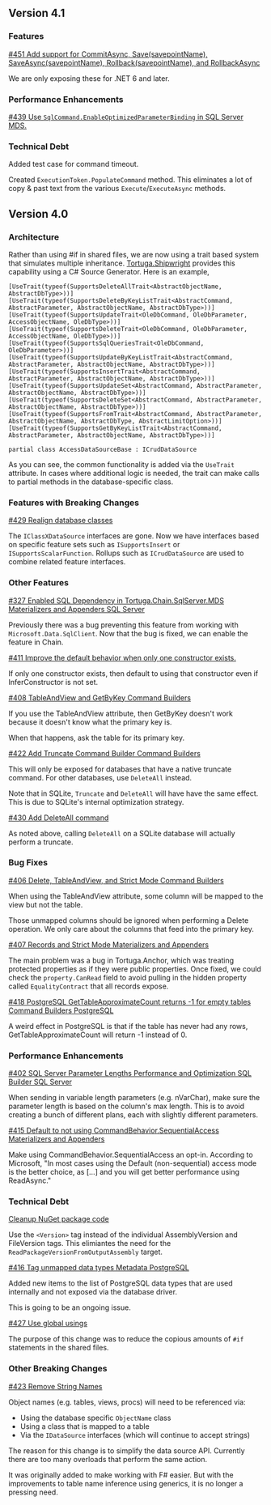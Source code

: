 ## Version 4.1


### Features

[#451 Add support for CommitAsync, Save(savepointName), SaveAsync(savepointName), Rollback(savepointName), and RollbackAsync](https://github.com/TortugaResearch/Chain/issues/451)

We are only exposing these for .NET 6 and later.

### Performance Enhancements

[#439 Use `SqlCommand.EnableOptimizedParameterBinding` in SQL Server MDS.](https://github.com/TortugaResearch/Chain/issues/439)


### Technical Debt

Added test case for command timeout.

Created `ExecutionToken.PopulateCommand` method. This eliminates a lot of copy & past text from the various `Execute`/`ExecuteAsync` methods.

## Version 4.0

### Architecture

Rather than using #if in shared files, we are now using a trait based system that simulates multiple inheritance. [Tortuga.Shipwright](https://github.com/TortugaResearch/Shipwright) provides this capability using a C# Source Generator. Here is an example,

```CSharp
[UseTrait(typeof(SupportsDeleteAllTrait<AbstractObjectName, AbstractDbType>))]
[UseTrait(typeof(SupportsDeleteByKeyListTrait<AbstractCommand, AbstractParameter, AbstractObjectName, AbstractDbType>))]
[UseTrait(typeof(SupportsUpdateTrait<OleDbCommand, OleDbParameter, AccessObjectName, OleDbType>))]
[UseTrait(typeof(SupportsDeleteTrait<OleDbCommand, OleDbParameter, AccessObjectName, OleDbType>))]
[UseTrait(typeof(SupportsSqlQueriesTrait<OleDbCommand, OleDbParameter>))]
[UseTrait(typeof(SupportsUpdateByKeyListTrait<AbstractCommand, AbstractParameter, AbstractObjectName, AbstractDbType>))]
[UseTrait(typeof(SupportsInsertTrait<AbstractCommand, AbstractParameter, AbstractObjectName, AbstractDbType>))]
[UseTrait(typeof(SupportsUpdateSet<AbstractCommand, AbstractParameter, AbstractObjectName, AbstractDbType>))]
[UseTrait(typeof(SupportsDeleteSet<AbstractCommand, AbstractParameter, AbstractObjectName, AbstractDbType>))]
[UseTrait(typeof(SupportsFromTrait<AbstractCommand, AbstractParameter, AbstractObjectName, AbstractDbType, AbstractLimitOption>))]
[UseTrait(typeof(SupportsGetByKeyListTrait<AbstractCommand, AbstractParameter, AbstractObjectName, AbstractDbType>))]

partial class AccessDataSourceBase : ICrudDataSource
```

As you can see, the common functionality is added via the `UseTrait` attribute. In cases where additional logic is needed, the trait can make calls to partial methods in the database-specific class.


### Features with Breaking Changes

[#429 Realign database classes](https://github.com/TortugaResearch/Chain/issues/429)

The `IClassXDataSource` interfaces are gone. Now we have interfaces based on specific feature sets such as `ISupportsInsert` or `ISupportsScalarFunction`. Rollups such as `ICrudDataSource` are used to combine related feature interfaces.

### Other Features 

[#327 Enabled SQL Dependency in Tortuga.Chain.SqlServer.MDS Materializers and Appenders SQL Server](https://github.com/TortugaResearch/Chain/issues/327)

Previously there was a bug preventing this feature from working with `Microsoft.Data.SqlClient`. Now that the bug is fixed, we can enable the feature in Chain.

[#411 Improve the default behavior when only one constructor exists.](https://github.com/TortugaResearch/Chain/issues/411)

If only one constructor exists, then default to using that constructor even if InferConstructor is not set.

[#408 TableAndView and GetByKey Command Builders](https://github.com/TortugaResearch/Chain/issues/408)

If you use the TableAndView attribute, then GetByKey doesn't work because it doesn't know what the primary key is.

When that happens, ask the table for its primary key. 

[#422 Add Truncate Command Builder Command Builders](https://github.com/TortugaResearch/Chain/issues/422)

This will only be exposed for databases that have a native truncate command. For other databases, use `DeleteAll` instead.

Note that in SQLite, `Truncate` and `DeleteAll` will have have the same effect. This is due to SQLite's internal optimization strategy.

[#430 Add DeleteAll command](https://github.com/TortugaResearch/Chain/issues/430)

As noted above, calling `DeleteAll` on a SQLite database will actually perform a truncate.


### Bug Fixes

[#406 Delete, TableAndView, and Strict Mode Command Builders](https://github.com/TortugaResearch/Chain/issues/406)

When using the TableAndView attribute, some column will be mapped to the view but not the table.

Those unmapped columns should be ignored when performing a Delete operation. We only care about the columns that feed into the primary key.

[#407 Records and Strict Mode Materializers and Appenders](https://github.com/TortugaResearch/Chain/issues/407)

The main problem was a bug in Tortuga.Anchor, which was treating protected properties as if they were public properties. Once fixed, we could check the `property.CanRead` field to avoid pulling in the hidden property called `EqualityContract` that all records expose.

[#418 PostgreSQL GetTableApproximateCount returns -1 for empty tables Command Builders PostgreSQL](https://github.com/TortugaResearch/Chain/issues/418)

A weird effect in PostgreSQL is that if the table has never had any rows, GetTableApproximateCount will return -1 instead of 0.


### Performance Enhancements

[#402 SQL Server Parameter Lengths Performance and Optimization SQL Builder SQL Server](https://github.com/TortugaResearch/Chain/issues/402)

When sending in variable length parameters (e.g. nVarChar), make sure the parameter length is based on the column's max length. This is to avoid creating a bunch of different plans, each with slightly different parameters.

[#415 Default to not using CommandBehavior.SequentialAccess Materializers and Appenders](https://github.com/TortugaResearch/Chain/issues/415)

Make using CommandBehavior.SequentialAccess an opt-in. According to Microsoft, "In most cases using the Default (non-sequential) access mode is the better choice, as [...] and you will get better performance using ReadAsync."

### Technical Debt

[Cleanup NuGet package code](https://github.com/TortugaResearch/Chain/pull/447/files)

Use the `<Version>` tag instead of the individual AssemblyVersion and FileVersion tags. This elimiantes the need for the `ReadPackageVersionFromOutputAssembly` target.

[#416 Tag unmapped data types Metadata PostgreSQL](https://github.com/TortugaResearch/Chain/issues/416)


Added new items to the list of PostgreSQL data types that are used internally and not exposed via the database driver.

This is going to be an ongoing issue.

[#427 Use global usings](https://github.com/TortugaResearch/Chain/issues/427)

The purpose of this change was to reduce the copious amounts of `#if` statements in the shared files.

### Other Breaking Changes

[#423 Remove String Names](https://github.com/TortugaResearch/Chain/issues/423)

Object names (e.g. tables, views, procs) will need to be referenced via:

* Using the database specific `ObjectName` class
* Using a class that is mapped to a table
* Via the `IDataSource` interfaces (which will continue to accept strings)

The reason for this change is to simplify the data source API. Currently there are too many overloads that perform the same action.

It was originally added to make working with F# easier. But with the improvements to table name inference using generics, it is no longer a pressing need.

